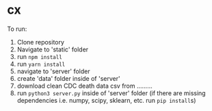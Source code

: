 # cx
To run:
1. Clone repository
2. Navigate to 'static' folder
3. run `npm install`
4. run `yarn install`
5. navigate to 'server' folder
6. create 'data' folder inside of 'server'
7. download clean CDC death data csv from .........
8. run `python3 server.py` inside of 'server' folder
  (if there are missing dependencies i.e. numpy, scipy, sklearn, etc. run `pip install`s)

